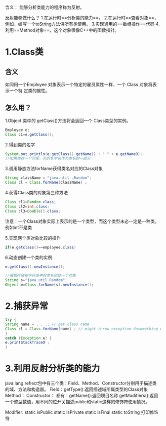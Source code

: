 含义：
能够分析类能力的程序称为反射。

反射能够做什么？
1.在运行时==分析类的能力==。
2.在运行时==查看对象==，例如，编写一个toString方法供所有类使用。
3.实现通用的==数组操作==代码
4.利用==Method对象==，这个对象很像C++中的函数指针。


# 1.Class类
## 含义
如同用一个Employee 对象表示一个特定的雇员属性一样，一个 Class 对象将表示一个特 定类的属性。

## 怎么用？
1.Object 类中的 getClass()方法将会返回一个 Class类型的实例。
```java
Employee e;
Class c1=e.getClass();
```

2.得到类的名字
```java
System.out.println(e.getClass().getName() + " " + e.getNameO);
//如果类在一个包里，包的名字也作为类名的一部分
```

3.调用静态方法forName获得类名对应的Class对象
```java
String className = "java.util .Random"; 
Class cl = Class.forName(className) ;
```

4.获得Class类的对象第三种方法
```java
Class cl1=Random.class;
Class cl2=int.class;
Class cl3=Double[].class;
```
注意：一个Class对象实际上表示的是一个类型，而这个类型未必一定是一种类。例如int不是类

5.实现两个类对象比较的操作
```java
if(e.getclass()==employee.class)
```

6.动态创建一个类的实例
```java
e.getClass().newInstance();

//根据存储在字符串中的类名创建一个对象
String s="java.util.Random";
Object m=Class.forName(s).newInstance();
```


# 2.捕获异常
```java
try {
String name = . . .; // get class name
Class cl = Class.forName(name) ; // might throw exception dosomething with d
}
catch (Exception e) {
e.printStackTraceO ;
}
```


# 3.利用反射分析类的能力
java.lang.reflect包中有三个类：Field、Method、Constructor分别用于描述类的域、方法和构造器。
Field：getType():返回描述域所属类型的Class对象
Method：
Constructor：
都有：getName():返回项目名称
      getModifiers():返回一个整型数值，用不同的位开关描述public和static这样的修饰符使用情况。

Modifier:
static isPublic
static isPrivate
static isFinal
static toString  打印修饰符



